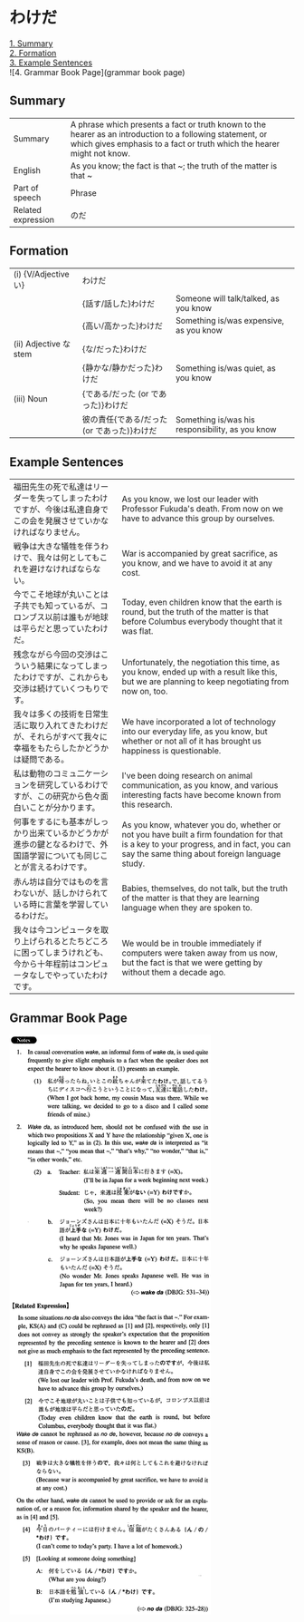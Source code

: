 # わけだ

[1. Summary](#summary)<br>
[2. Formation](#formation)<br>
[3. Example Sentences](#example-sentences)<br>
![4. Grammar Book Page](grammar book page)<br>


## Summary

<table><tr>   <td>Summary</td>   <td>A phrase which presents a fact or truth known to the hearer as an introduction to a following statement, or which gives emphasis to a fact or truth which the hearer might not know.</td></tr><tr>   <td>English</td>   <td>As you know; the fact is that ~; the truth of the matter is that ~</td></tr><tr>   <td>Part of speech</td>   <td>Phrase</td></tr><tr>   <td>Related expression</td>   <td>のだ</td></tr></table>

## Formation

<table class="table"> <tbody><tr class="tr head"><td class="td"><span class="numbers">(i)</span> <span class="bold">{V/Adjective い}</span></td><td class="td"><span class="concept">わけだ</span></td><td class="td"></td></tr><tr class="tr"><td class="td"></td><td class="td"><span>{話す/話した}</span><span class="concept">わけだ</span></td><td class="td"><span>Someone will talk/talked, as you know</span></td></tr><tr class="tr"><td class="td"></td><td class="td">{高い/高かった}<span class="concept">わけだ</span></td><td class="td"><span>Something is/was expensive, as you know</span></td></tr><tr class="tr head"><td class="td"><span class="numbers">(ii)</span> <span class="bold">Adjective な stem</span></td><td class="td"><span>{</span><span class="concept">な</span><span>/</span><span class="concept"></span><span class="concept">だった<span>}</span>わけだ</span></td><td class="td"></td></tr><tr class="tr"><td class="td"></td><td class="td"><span>{静か</span><span class="concept">な</span><span>/静か</span><span class="concept"></span><span class="concept">だった<span>}</span>わけだ</span></td><td class="td"><span>Something is/was quiet, as you know</span></td></tr><tr class="tr head"><td class="td"><span class="numbers">(iii)</span> <span class="bold">Noun</span></td><td class="td"><span>{</span><span class="concept">である</span><span>/</span><span class="concept">だった</span><span> (or </span><span class="concept">であった</span><span>)}</span><span class="concept">わけだ</span></td><td class="td"></td></tr><tr class="tr"><td class="td"></td><td class="td"><span>彼の責任{</span><span class="concept">である</span><span>/</span><span class="concept">だった</span><span> (or </span><span class="concept">であった</span><span>)}</span><span class="concept">わけだ</span></td><td class="td"><span>Something is/was his responsibility, as you know</span></td></tr></tbody></table>

## Example Sentences

<table><tr>   <td>福田先生の死で私達はリーダーを失ってしまったわけですが、今後は私達自身でこの会を発展させていかなければなりません。</td>   <td>As you know, we lost our leader with Professor Fukuda's death. From now on we have to advance this group by ourselves.</td></tr><tr>   <td>戦争は大きな犠牲を伴うわけで、我々は何としてもこれを避けなければならない。</td>   <td>War is accompanied by great sacrifice, as you know, and we have to avoid it at any cost.</td></tr><tr>   <td>今でこそ地球が丸いことは子共でも知っているが、コロンブス以前は誰もが地球は平らだと思っていたわけだ。</td>   <td>Today, even children know that the earth is round, but the truth of the matter is that before Columbus everybody thought that it was flat.</td></tr><tr>   <td>残念ながら今回の交渉はこういう結果になってしまったわけですが、これからも交渉は続けていくつもりです。</td>   <td>Unfortunately, the negotiation this time, as you know, ended up with a result like this, but we are planning to keep negotiating from now on, too.</td></tr><tr>   <td>我々は多くの技術を日常生活に取り入れてきたわけだが、それらがすべて我々に幸福をもたらしたかどうかは疑問である。</td>   <td>We have incorporated a lot of technology into our everyday life, as you know, but whether or not all of it has brought us happiness is questionable.</td></tr><tr>   <td>私は動物のコミュ二ケーションを研究しているわけですが、この研究から色々面白いことが分かります。</td>   <td>I've been doing research on animal communication, as you know, and various interesting facts have become known from this research.</td></tr><tr>   <td>何事をするにも基本がしっかり出来ているかどうかが進歩の鍵となるわけで、外国語学習についても同じことが言えるわけです。</td>   <td>As you know, whatever you do, whether or not you have built a firm foundation for that is a key to your progress, and in fact, you can say the same thing about foreign language study.</td></tr><tr>   <td>赤ん坊は自分ではものを言わないが、話しかけられている時に言葉を学習しているわけだ。</td>   <td>Babies, themselves, do not talk, but the truth of the matter is that they are learning language when they are spoken to.</td></tr><tr>   <td>我々は今コンピュータを取り上げられるとたちどころに困ってしまうけれども、今から十年程前はコンピュータなしでやっていたわけです。</td>   <td>We would be in trouble immediately if computers were taken away from us now, but the fact is that we were getting by without them a decade ago.</td></tr></table>

## Grammar Book Page

![](../img/Intermediateわけだ.png)

